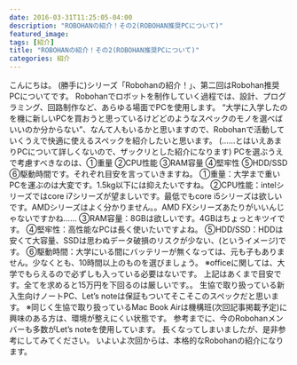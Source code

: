 ```yaml
---
date: 2016-03-31T11:25:05-04:00
description: "ROBOHANの紹介！その2(ROBOHAN推奨PCについて)"
featured_image: 
tags: [紹介]
title: "ROBOHANの紹介！その2(ROBOHAN推奨PCについて)"
categories: 紹介
---
```


こんにちは。
(勝手に)シリーズ「Robohanの紹介！」、第二回はRobohan推奨PCについてです。
Robohanでロボットを制作していく過程では、設計、プログラミング、回路制作など、あらゆる場面でPCを使用します。
“大学に入学したのを機に新しいPCを買おうと思っているけどどのようなスペックのモノを選べばいいのか分からない”、なんて人もいるかと思いますので、Robohanで活動していくうえで快適に使えるスペックを紹介したいと思います。
(……とはいえあまりPCについて詳しくないので、ザックリとした紹介になります)
PCを選ぶうえで考慮すべきなのは、①重量 ②CPU性能 ③RAM容量 ④堅牢性 ⑤HDD/SSD ⑥駆動時間です。それぞれ目安を言っていきますね。
①重量：大学まで重いPCを運ぶのは大変です。1.5kg以下には抑えたいですね。
②CPU性能：intelシリーズではcore i7シリーズが望ましいです。最低でもcore i5シリーズは欲しいです。AMDシリーズはよく分かりません。。AMD FXシリーズあたりがいいんじゃないですかね……
③RAM容量：8GBは欲しいです。4GBはちょっとキツイです。
④堅牢性：高性能なPCは長く使いたいですよね。
⑤HDD/SSD：HDDは安くて大容量、SSDは思わぬデータ破損のリスクが少ない、(というイメージ)です。
⑥駆動時間：大学にいる間にバッテリーが無くなっては、元も子もありません。少なくとも、10時間以上のものを選びましょう。
※officeに関しては、大学でもらえるので必ずしも入っている必要はないです。
上記はあくまで目安です。全てを求めると15万円を下回るのは厳しいです。。
生協で取り扱っている新入生向けノートPC、Let’s noteは保証もついてそこそこのスペックだと思います。
※同じく生協で取り扱っているMac Book Airは機構班(次回記事掲載予定)に興味のある方は、環境が整えにくい状態です。
参考までに、今のRobohanメンバーも多数がLet’s noteを使用しています。
長くなってしまいましたが、是非参考にしてみてください。
いよいよ次回からは、本格的なRobohanの紹介になります。
